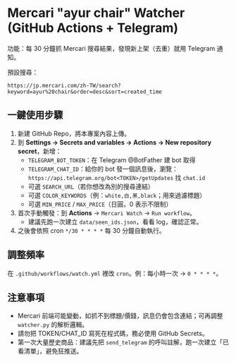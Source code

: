 
# Mercari "ayur chair" Watcher (GitHub Actions + Telegram)

功能：每 30 分鐘抓 Mercari 搜尋結果，發現新上架（去重）就用 Telegram 通知。

預設搜尋：
```
https://jp.mercari.com/zh-TW/search?keyword=ayur%20chair&order=desc&sort=created_time
```

## 一鍵使用步驟

1. 新建 GitHub Repo，將本專案內容上傳。
2. 到 **Settings → Secrets and variables → Actions → New repository secret**，新增：
   - `TELEGRAM_BOT_TOKEN`：在 Telegram @BotFather 建 bot 取得
   - `TELEGRAM_CHAT_ID`：給你的 bot 發一個訊息後，瀏覽：`https://api.telegram.org/bot<TOKEN>/getUpdates` 找 `chat.id`
   - 可選 `SEARCH_URL`（若你想改為別的搜尋連結）
   - 可選 `COLOR_KEYWORDS`（例：`white,白,黑,black`；用來過濾標題）
   - 可選 `MIN_PRICE` / `MAX_PRICE`（日圓，0 表示不限制）
3. 首次手動觸發：到 **Actions** → `Mercari Watch` → `Run workflow`。
   - 建議先跑一次建立 `data/seen_ids.json`，看看 log，確認正常。
4. 之後會依照 cron `*/30 * * * *` 每 30 分鐘自動執行。

## 調整頻率
在 `.github/workflows/watch.yml` 裡改 `cron`。例：每小時一次 → `0 * * * *`。

## 注意事項
- Mercari 前端可能變動，如抓不到標題/價錢，訊息仍會包含連結；可再調整 `watcher.py` 的解析邏輯。
- 請勿把 TOKEN/CHAT_ID 寫死在程式碼，務必使用 GitHub Secrets。
- 第一次大量歷史商品：建議先把 `send_telegram` 的呼叫註解，跑一次建立「已看清單」，避免狂推送。

